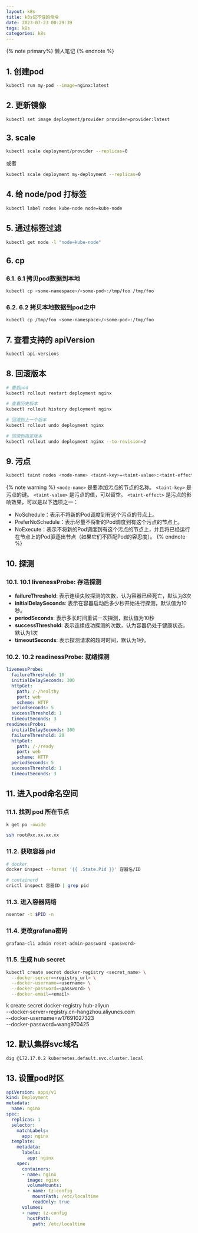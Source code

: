 ```yaml
---
layout: k8s
title: k8s记不住的命令
date: 2023-07-23 00:29:39
tags: k8s
categories: k8s
---
```


{% note primary%}
懒人笔记
{% endnote %}


<!-- more -->
## 1. 创建pod
```sh
kubectl run my-pod --image=nginx:latest
```
## 2. 更新镜像
```sh
kubectl set image deployment/provider provider=provider:latest
```


## 3. scale
```sh
kubectl scale deployment/provider --replicas=0
```

或者

```sh
kubectl scale deployment my-deployment --replicas=0
```

## 4. 给 node/pod 打标签
```sh
kubectl label nodes kube-node node=kube-node
```

## 5. 通过标签过滤
```sh
kubectl get node -l "node=kube-node"
```

## 6. cp

### 6.1. 6.1 拷贝pod数据到本地

```sh
kubectl cp <some-namespace>/<some-pod>:/tmp/foo /tmp/foo
```

### 6.2. 6.2 拷贝本地数据到pod之中

```sh
kubectl cp /tmp/foo <some-namespace>/<some-pod>:/tmp/foo
```

## 7. 查看支持的 apiVersion
```sh
kubectl api-versions
```

## 8. 回滚版本
```sh
# 重启pod
kubectl rollout restart deployment nginx

# 查看历史版本
kubectl rollout history deployment nginx

# 回滚到上一个版本
kubectl rollout undo deployment nginx

# 回滚到指定版本
kubectl rollout undo deployment nginx --to-revision=2
```

## 9. 污点
```sh
kubectl taint nodes <node-name> <taint-key>=<taint-value>:<taint-effect>
```

{% note warning %}
`<node-name>` 是要添加污点的节点的名称。
`<taint-key>` 是污点的键。
`<taint-value>` 是污点的值，可以留空。
`<taint-effect>` 是污点的影响效果，可以是以下选项之一：
- NoSchedule：表示不将新的Pod调度到有这个污点的节点上。
- PreferNoSchedule：表示尽量不将新的Pod调度到有这个污点的节点上。
- NoExecute：表示不将新的Pod调度到有这个污点的节点上，并且将已经运行在节点上的Pod驱逐出节点（如果它们不匹配Pod的容忍度）。
{% endnote %}


## 10. 探测
### 10.1. 10.1 livenessProbe: 存活探测
* **failureThreshold**: 表示连续失败探测的次数，认为容器已经死亡，默认为3次
* **initialDelaySeconds**: 表示在容器启动后多少秒开始进行探测，默认值为10秒。
* **periodSeconds**: 表示多长时间重试一次探测，默认值为10秒
* **successThreshold**: 表示连续成功探测的次数，认为容器仍处于健康状态，默认为1次
* **timeoutSeconds**: 表示探测请求的超时时间，默认为1秒。
### 10.2. 10.2 readinessProbe: 就绪探测
  
```yaml
livenessProbe:
  failureThreshold: 10
  initialDelaySeconds: 300
  httpGet:
    path: /-/healthy
    port: web
    scheme: HTTP
  periodSeconds: 5
  successThreshold: 1
  timeoutSeconds: 3
readinessProbe:
  initialDelaySeconds: 300
  failureThreshold: 20
  httpGet:
    path: /-/ready
    port: web
    scheme: HTTP
  periodSeconds: 5
  successThreshold: 1
  timeoutSeconds: 3
```

## 11. 进入pod命名空间
### 11.1. 找到 pod 所在节点
```sh
k get po -owide

ssh root@xx.xx.xx.xx
```

### 11.2. 获取容器 pid

```sh
# docker
docker inspect --format '{{ .State.Pid }}' 容器名/ID

# containerd
crictl inspect 容器ID | grep pid
```

### 11.3. 进入容器网络
```sh
nsenter -t $PID -n
```

### 11.4. 更改grafana密码
```sh
grafana-cli admin reset-admin-password <password>
```

### 11.5. 生成 hub secret

```sh
kubectl create secret docker-registry <secret_name> \
  --docker-server=<registry_url> \
  --docker-username=<username> \
  --docker-password=<password> \
  --docker-email=<email>
```

k create secret docker-registry hub-aliyun \
  --docker-server=registry.cn-hangzhou.aliyuncs.com \
  --docker-username=w17691027323 \
  --docker-password=wang970425

## 12. 默认集群svc域名
```sh
dig @172.17.0.2 kubernetes.default.svc.cluster.local
```

## 13. 设置pod时区

```yaml
apiVersion: apps/v1
kind: Deployment
metadata:
  name: nginx
spec:
  replicas: 1
  selector:
    matchLabels:
      app: nginx
  template:
    metadata:
      labels:
        app: nginx
    spec:
      containers:
      - name: nginx
        image: nginx
        volumeMounts:
        - name: tz-config
          mountPath: /etc/localtime
          readOnly: true
      volumes:
      - name: tz-config
        hostPath:
          path: /etc/localtime
```